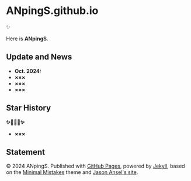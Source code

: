 # ANpingS.github.io

✨

Here is **ANpingS**.

## Update and News

- **Oct. 2024:** 
- **×××** 
- **×××** 
- **×××** 

## Star History

**✨🥰🥰🥰✨**

- **×××** 

## Statement

© 2024 ANpingS. Published with [GitHub Pages](https://pages.github.com/), powered by [Jekyll](https://jekyllrb.com/), based on the [Minimal Mistakes](https://mademistakes.com/) theme and [Jason Ansel's site](https://github.com/jansel/jansel.github.io). 
